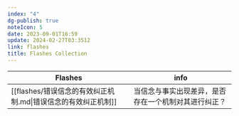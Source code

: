 ```yaml
---
index: "4"
dg-publish: true
noteIcon: 5
date: 2023-09-01T16:59
update: 2024-02-27T03:3512
link: flashes
title: Flashes Collection
---
```


| Flashes                                 | info                       |
| --------------------------------------- | -------------------------- |
| [[flashes/错误信念的有效纠正机制.md\|错误信念的有效纠正机制]] | 当信念与事实出现差异，是否存在一个机制对其进行纠正？ |

